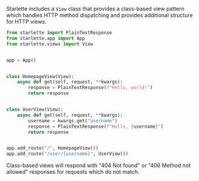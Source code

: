 
Starlette includes a `View` class that provides a class-based view pattern which
handles HTTP method dispatching and provides additional structure for HTTP views.

```python
from starlette import PlainTextResponse
from starlette.app import App
from starlette.views import View


app = App()


class HomepageView(View):
    async def get(self, request, **kwargs):
        response = PlainTextResponse(f"Hello, world!")
        return response


class UserView(View):
    async def get(self, request, **kwargs):
        username = kwargs.get("username")
        response = PlainTextResponse(f"Hello, {username}")
        return response


app.add_route("/", HomepageView())
app.add_route("/user/{username}", UserView())
```

Class-based views will respond with "404 Not found" or "406 Method not allowed"
responses for requests which do not match.
